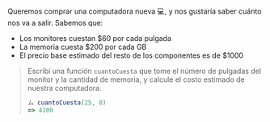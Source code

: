 Queremos comprar una computadora nueva :computer:, y nos gustaría saber cuánto nos va a salir. Sabemos que: 

* Los monitores cuestan $60 por cada pulgada
* La memoria cuesta $200 por cada GB
* El precio base estimado del resto de los componentes es de $1000

> Escribí una función `cuantoCuesta` que tome el número de pulgadas del monitor y la cantidad de memoria, y calcule el costo estimado de nuestra computadora.
> 
> ```javascript
> ム cuantoCuesta(25, 8)
> => 4100
> ```